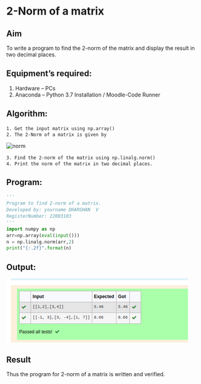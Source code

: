 # 2-Norm of a matrix
## Aim
To write a program to find the 2-norm of the matrix and display the result in two decimal places.
## Equipment’s required:
1.	Hardware – PCs
2.	Anaconda – Python 3.7 Installation / Moodle-Code Runner
## Algorithm:
	1. Get the input matrix using np.array()
	2. The 2-Norm of a matrix is given by 
![norm](./normeqn1.jpg)
    
    3. Find the 2-norm of the matrix using np.linalg.norm()
	4. Print the norm of the matrix in two decimal places.
## Program:
```python
'''
Program to find 2-norm of a matrix.
Developed by: yourname DHARSHAN  V
RegisterNumber: 22003103
'''
import numpy as np
arr=np.array(eval(input()))
n = np.linalg.norm(arr,2)
print("{:.2f}".format(n)

```
## Output:
![output](/Ex7CR.png)


## Result
Thus the program for 2-norm of a matrix is written and verified.
